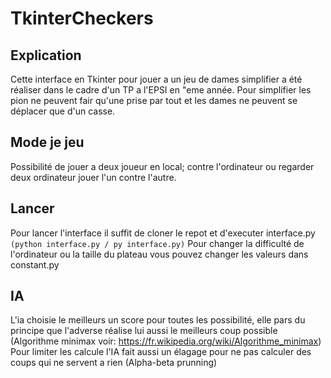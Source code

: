 # TkinterCheckers
## Explication
Cette interface en Tkinter pour jouer a un jeu de dames simplifier a été réaliser dans le cadre d'un TP a l'EPSI en "eme année.
Pour simplifier les pion ne peuvent fair qu'une prise par tout et les dames ne peuvent se déplacer que d'un casse.

## Mode je jeu
Possibilité de jouer a deux joueur en local; contre l'ordinateur ou regarder deux ordinateur jouer l'un contre l'autre.

## Lancer
Pour lancer l'interface il suffit de cloner le repot et d'executer interface.py ```(python interface.py / py interface.py)```
Pour changer la difficulté de l'ordinateur ou la taille du plateau vous pouvez changer les valeurs dans constant.py

## IA
L'ia choisie le meilleurs un score pour toutes les possibilité, elle pars du principe que l'adverse réalise lui aussi le meilleurs coup possible (Algorithme minimax voir: https://fr.wikipedia.org/wiki/Algorithme_minimax)
Pour limiter les calcule l'IA fait aussi un élagage pour ne pas calculer des coups qui ne servent a rien (Alpha-beta prunning)
